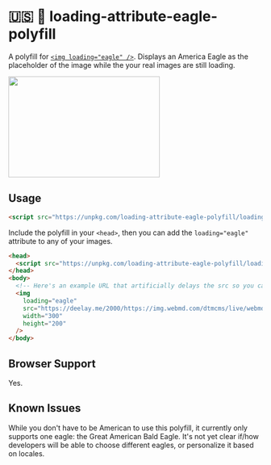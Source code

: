 # 🇺🇸 🦅 loading-attribute-eagle-polyfill
A polyfill for [`<img loading="eagle" />`](https://twitter.com/_jayphelps/status/1288701159713189888). Displays an America Eagle as the placeholder of the image while the your real images are still loading.

<img src="https://www.publicdomainpictures.net/pictures/50000/velka/bald-eagle-and-a-flag.jpg" width="300" height="200" />

## Usage

```html
<script src="https://unpkg.com/loading-attribute-eagle-polyfill/loading-attribute-eagle-polyfill.js"></script>
```
Include the polyfill in your `<head>`, then you can add the `loading="eagle"` attribute to any of your images.

```html
<head>
  <script src="https://unpkg.com/loading-attribute-eagle-polyfill/loading-attribute-eagle-polyfill.js"></script>
</head>
<body>
  <!-- Here's an example URL that artificially delays the src so you can see the proud Eagle -->
  <img
    loading="eagle"
    src="https://deelay.me/2000/https://img.webmd.com/dtmcms/live/webmd/consumer_assets/site_images/article_thumbnails/other/cat_relaxing_on_patio_other/1800x1200_cat_relaxing_on_patio_other.jpg"
    width="300"
    height="200"
  />
</body>
```

## Browser Support
Yes.

## Known Issues
While you don't have to be American to use this polyfill, it currently only supports one eagle: the Great American Bald Eagle. It's not yet clear if/how developers will be able to choose different eagles, or personalize it based on locales.
